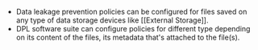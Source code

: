 

- Data leakage prevention policies can be configured for files saved on any type of data storage devices like [[External Storage]].
- DPL software suite can configure policies for different type depending on its content of the files, its metadata that's attached to the file(s).
